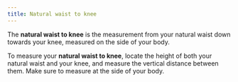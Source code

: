 ```yaml
---
title: Natural waist to knee
---
```


The **natural waist to knee** is the measurement from your natural waist down towards your knee, measured on the side of your body.

To measure your **natural waist to knee**, locate the height of both your natural waist and your knee, and measure the vertical distance between them. Make sure to measure at the side of your body.